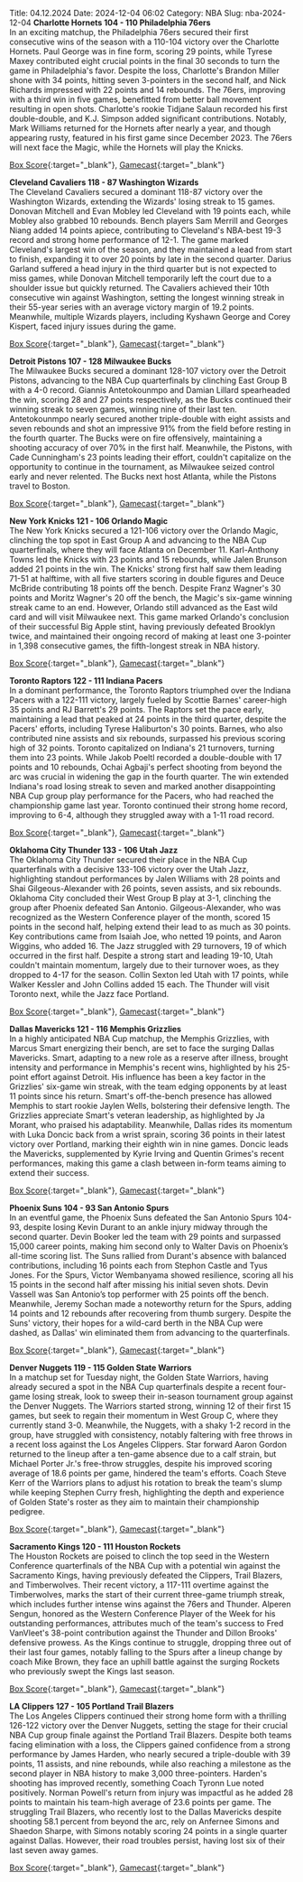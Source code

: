 Title: 04.12.2024
Date: 2024-12-04 06:02
Category: NBA 
Slug: nba-2024-12-04 
**Charlotte Hornets 104 - 110 Philadelphia 76ers**  
In an exciting matchup, the Philadelphia 76ers secured their first consecutive wins of the season with a 110-104 victory over the Charlotte Hornets. Paul George was in fine form, scoring 29 points, while Tyrese Maxey contributed eight crucial points in the final 30 seconds to turn the game in Philadelphia's favor. Despite the loss, Charlotte's Brandon Miller shone with 34 points, hitting seven 3-pointers in the second half, and Nick Richards impressed with 22 points and 14 rebounds. The 76ers, improving with a third win in five games, benefitted from better ball movement resulting in open shots. Charlotte's rookie Tidjane Salaun recorded his first double-double, and K.J. Simpson added significant contributions. Notably, Mark Williams returned for the Hornets after nearly a year, and though appearing rusty, featured in his first game since December 2023. The 76ers will next face the Magic, while the Hornets will play the Knicks. 

[Box Score](/game/phi-vs-cha-0022400050/box-score){:target="_blank"}, [Gamecast](/game/phi-vs-cha-0022400050){:target="_blank"}<br>

**Cleveland Cavaliers 118 - 87 Washington Wizards**  
The Cleveland Cavaliers secured a dominant 118-87 victory over the Washington Wizards, extending the Wizards' losing streak to 15 games. Donovan Mitchell and Evan Mobley led Cleveland with 19 points each, while Mobley also grabbed 10 rebounds. Bench players Sam Merrill and Georges Niang added 14 points apiece, contributing to Cleveland's NBA-best 19-3 record and strong home performance of 12-1. The game marked Cleveland's largest win of the season, and they maintained a lead from start to finish, expanding it to over 20 points by late in the second quarter. Darius Garland suffered a head injury in the third quarter but is not expected to miss games, while Donovan Mitchell temporarily left the court due to a shoulder issue but quickly returned. The Cavaliers achieved their 10th consecutive win against Washington, setting the longest winning streak in their 55-year series with an average victory margin of 19.2 points. Meanwhile, multiple Wizards players, including Kyshawn George and Corey Kispert, faced injury issues during the game. 

[Box Score](/game/was-vs-cle-0022400051/box-score){:target="_blank"}, [Gamecast](/game/was-vs-cle-0022400051){:target="_blank"}<br>

**Detroit Pistons 107 - 128 Milwaukee Bucks**  
The Milwaukee Bucks secured a dominant 128-107 victory over the Detroit Pistons, advancing to the NBA Cup quarterfinals by clinching East Group B with a 4-0 record. Giannis Antetokounmpo and Damian Lillard spearheaded the win, scoring 28 and 27 points respectively, as the Bucks continued their winning streak to seven games, winning nine of their last ten. Antetokounmpo nearly secured another triple-double with eight assists and seven rebounds and shot an impressive 91% from the field before resting in the fourth quarter. The Bucks were on fire offensively, maintaining a shooting accuracy of over 70% in the first half. Meanwhile, the Pistons, with Cade Cunningham's 23 points leading their effort, couldn't capitalize on the opportunity to continue in the tournament, as Milwaukee seized control early and never relented. The Bucks next host Atlanta, while the Pistons travel to Boston. 

[Box Score](/game/mil-vs-det-0022400052/box-score){:target="_blank"}, [Gamecast](/game/mil-vs-det-0022400052){:target="_blank"}<br>

**New York Knicks 121 - 106 Orlando Magic**  
The New York Knicks secured a 121-106 victory over the Orlando Magic, clinching the top spot in East Group A and advancing to the NBA Cup quarterfinals, where they will face Atlanta on December 11. Karl-Anthony Towns led the Knicks with 23 points and 15 rebounds, while Jalen Brunson added 21 points in the win. The Knicks' strong first half saw them leading 71-51 at halftime, with all five starters scoring in double figures and Deuce McBride contributing 18 points off the bench. Despite Franz Wagner's 30 points and Moritz Wagner's 20 off the bench, the Magic's six-game winning streak came to an end. However, Orlando still advanced as the East wild card and will visit Milwaukee next. This game marked Orlando's conclusion of their successful Big Apple stint, having previously defeated Brooklyn twice, and maintained their ongoing record of making at least one 3-pointer in 1,398 consecutive games, the fifth-longest streak in NBA history. 

[Box Score](/game/orl-vs-nyk-0022400053/box-score){:target="_blank"}, [Gamecast](/game/orl-vs-nyk-0022400053){:target="_blank"}<br>

**Toronto Raptors 122 - 111 Indiana Pacers**  
In a dominant performance, the Toronto Raptors triumphed over the Indiana Pacers with a 122-111 victory, largely fueled by Scottie Barnes' career-high 35 points and RJ Barrett's 29 points. The Raptors set the pace early, maintaining a lead that peaked at 24 points in the third quarter, despite the Pacers' efforts, including Tyrese Haliburton's 30 points. Barnes, who also contributed nine assists and six rebounds, surpassed his previous scoring high of 32 points. Toronto capitalized on Indiana's 21 turnovers, turning them into 23 points. While Jakob Poeltl recorded a double-double with 17 points and 10 rebounds, Ochai Agbaji's perfect shooting from beyond the arc was crucial in widening the gap in the fourth quarter. The win extended Indiana's road losing streak to seven and marked another disappointing NBA Cup group play performance for the Pacers, who had reached the championship game last year. Toronto continued their strong home record, improving to 6-4, although they struggled away with a 1-11 road record. 

[Box Score](/game/ind-vs-tor-0022400054/box-score){:target="_blank"}, [Gamecast](/game/ind-vs-tor-0022400054){:target="_blank"}<br>

**Oklahoma City Thunder 133 - 106 Utah Jazz**  
The Oklahoma City Thunder secured their place in the NBA Cup quarterfinals with a decisive 133-106 victory over the Utah Jazz, highlighting standout performances by Jalen Williams with 28 points and Shai Gilgeous-Alexander with 26 points, seven assists, and six rebounds. Oklahoma City concluded their West Group B play at 3-1, clinching the group after Phoenix defeated San Antonio. Gilgeous-Alexander, who was recognized as the Western Conference player of the month, scored 15 points in the second half, helping extend their lead to as much as 30 points. Key contributions came from Isaiah Joe, who netted 19 points, and Aaron Wiggins, who added 16. The Jazz struggled with 29 turnovers, 19 of which occurred in the first half. Despite a strong start and leading 19-10, Utah couldn't maintain momentum, largely due to their turnover woes, as they dropped to 4-17 for the season. Collin Sexton led Utah with 17 points, while Walker Kessler and John Collins added 15 each. The Thunder will visit Toronto next, while the Jazz face Portland. 

[Box Score](/game/uta-vs-okc-0022400055/box-score){:target="_blank"}, [Gamecast](/game/uta-vs-okc-0022400055){:target="_blank"}<br>

**Dallas Mavericks 121 - 116 Memphis Grizzlies**  
In a highly anticipated NBA Cup matchup, the Memphis Grizzlies, with Marcus Smart energizing their bench, are set to face the surging Dallas Mavericks. Smart, adapting to a new role as a reserve after illness, brought intensity and performance in Memphis's recent wins, highlighted by his 25-point effort against Detroit. His influence has been a key factor in the Grizzlies' six-game win streak, with the team edging opponents by at least 11 points since his return. Smart's off-the-bench presence has allowed Memphis to start rookie Jaylen Wells, bolstering their defensive length. The Grizzlies appreciate Smart's veteran leadership, as highlighted by Ja Morant, who praised his adaptability. Meanwhile, Dallas rides its momentum with Luka Doncic back from a wrist sprain, scoring 36 points in their latest victory over Portland, marking their eighth win in nine games. Doncic leads the Mavericks, supplemented by Kyrie Irving and Quentin Grimes's recent performances, making this game a clash between in-form teams aiming to extend their success. 

[Box Score](/game/mem-vs-dal-0022400056/box-score){:target="_blank"}, [Gamecast](/game/mem-vs-dal-0022400056){:target="_blank"}<br>

**Phoenix Suns 104 - 93 San Antonio Spurs**  
In an eventful game, the Phoenix Suns defeated the San Antonio Spurs 104-93, despite losing Kevin Durant to an ankle injury midway through the second quarter. Devin Booker led the team with 29 points and surpassed 15,000 career points, making him second only to Walter Davis on Phoenix’s all-time scoring list. The Suns rallied from Durant's absence with balanced contributions, including 16 points each from Stephon Castle and Tyus Jones. For the Spurs, Victor Wembanyama showed resilience, scoring all his 15 points in the second half after missing his initial seven shots. Devin Vassell was San Antonio’s top performer with 25 points off the bench. Meanwhile, Jeremy Sochan made a noteworthy return for the Spurs, adding 14 points and 12 rebounds after recovering from thumb surgery. Despite the Suns' victory, their hopes for a wild-card berth in the NBA Cup were dashed, as Dallas' win eliminated them from advancing to the quarterfinals. 

[Box Score](/game/sas-vs-phx-0022400057/box-score){:target="_blank"}, [Gamecast](/game/sas-vs-phx-0022400057){:target="_blank"}<br>

**Denver Nuggets 119 - 115 Golden State Warriors**  
In a matchup set for Tuesday night, the Golden State Warriors, having already secured a spot in the NBA Cup quarterfinals despite a recent four-game losing streak, look to sweep their in-season tournament group against the Denver Nuggets. The Warriors started strong, winning 12 of their first 15 games, but seek to regain their momentum in West Group C, where they currently stand 3-0. Meanwhile, the Nuggets, with a shaky 1-2 record in the group, have struggled with consistency, notably faltering with free throws in a recent loss against the Los Angeles Clippers. Star forward Aaron Gordon returned to the lineup after a ten-game absence due to a calf strain, but Michael Porter Jr.'s free-throw struggles, despite his improved scoring average of 18.6 points per game, hindered the team's efforts. Coach Steve Kerr of the Warriors plans to adjust his rotation to break the team's slump while keeping Stephen Curry fresh, highlighting the depth and experience of Golden State's roster as they aim to maintain their championship pedigree. 

[Box Score](/game/gsw-vs-den-0022400058/box-score){:target="_blank"}, [Gamecast](/game/gsw-vs-den-0022400058){:target="_blank"}<br>

**Sacramento Kings 120 - 111 Houston Rockets**  
The Houston Rockets are poised to clinch the top seed in the Western Conference quarterfinals of the NBA Cup with a potential win against the Sacramento Kings, having previously defeated the Clippers, Trail Blazers, and Timberwolves. Their recent victory, a 117-111 overtime against the Timberwolves, marks the start of their current three-game triumph streak, which includes further intense wins against the 76ers and Thunder. Alperen Sengun, honored as the Western Conference Player of the Week for his outstanding performances, attributes much of the team's success to Fred VanVleet's 38-point contribution against the Thunder and Dillon Brooks' defensive prowess. As the Kings continue to struggle, dropping three out of their last four games, notably falling to the Spurs after a lineup change by coach Mike Brown, they face an uphill battle against the surging Rockets who previously swept the Kings last season. 

[Box Score](/game/hou-vs-sac-0022400059/box-score){:target="_blank"}, [Gamecast](/game/hou-vs-sac-0022400059){:target="_blank"}<br>

**LA Clippers 127 - 105 Portland Trail Blazers**  
The Los Angeles Clippers continued their strong home form with a thrilling 126-122 victory over the Denver Nuggets, setting the stage for their crucial NBA Cup group finale against the Portland Trail Blazers. Despite both teams facing elimination with a loss, the Clippers gained confidence from a strong performance by James Harden, who nearly secured a triple-double with 39 points, 11 assists, and nine rebounds, while also reaching a milestone as the second player in NBA history to make 3,000 three-pointers. Harden's shooting has improved recently, something Coach Tyronn Lue noted positively. Norman Powell's return from injury was impactful as he added 28 points to maintain his team-high average of 23.6 points per game. The struggling Trail Blazers, who recently lost to the Dallas Mavericks despite shooting 58.1 percent from beyond the arc, rely on Anfernee Simons and Shaedon Sharpe, with Simons notably scoring 24 points in a single quarter against Dallas. However, their road troubles persist, having lost six of their last seven away games. 

[Box Score](/game/por-vs-lac-0022400060/box-score){:target="_blank"}, [Gamecast](/game/por-vs-lac-0022400060){:target="_blank"}<br>

